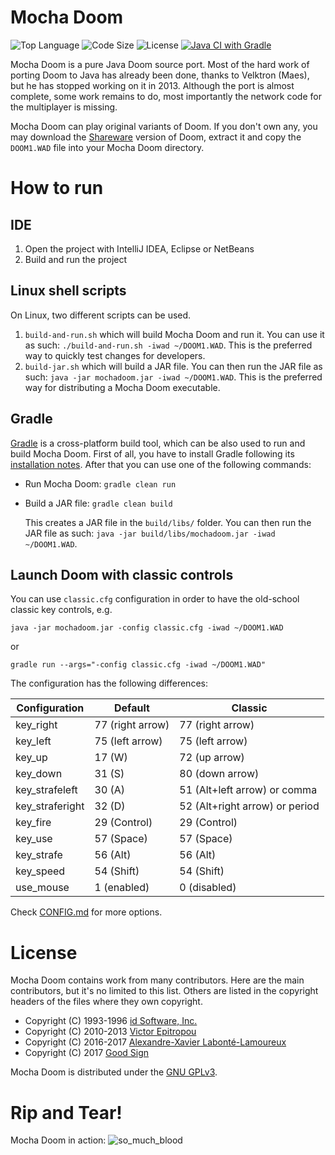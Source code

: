 # Mocha Doom

![Top Language](https://img.shields.io/github/languages/top/gaborbata/mochadoom.svg?style=flat)
![Code Size](https://img.shields.io/github/languages/code-size/gaborbata/mochadoom.svg?style=flat)
![License](https://img.shields.io/github/license/gaborbata/mochadoom.svg?style=flat&logo=gnu)
[![Java CI with Gradle](https://github.com/gaborbata/mochadoom/workflows/Java%20CI%20with%20Gradle/badge.svg)](https://github.com/gaborbata/mochadoom/actions/workflows/gradle.yml)

Mocha Doom is a pure Java Doom source port. Most of the hard work of porting Doom to Java has already been done, thanks to Velktron (Maes), but he has stopped working on it in 2013. Although the port is almost complete, some work remains to do, most importantly the network code for the multiplayer is missing.

Mocha Doom can play original variants of Doom. If you don't own any, you may download the [Shareware](http://cdn.debian.net/debian/pool/non-free/d/doom-wad-shareware/doom-wad-shareware_1.9.fixed.orig.tar.gz) version of Doom, extract it and copy the `DOOM1.WAD` file into your Mocha Doom directory.

# How to run

## IDE

1. Open the project with IntelliJ IDEA, Eclipse or NetBeans
2. Build and run the project

## Linux shell scripts

On Linux, two different scripts can be used.

1. `build-and-run.sh` which will build Mocha Doom and run it. You can use it as such: `./build-and-run.sh -iwad ~/DOOM1.WAD`. This is the preferred way to quickly test changes for developers.
2. `build-jar.sh` which will build a JAR file. You can then run the JAR file as such: `java -jar mochadoom.jar -iwad ~/DOOM1.WAD`. This is the preferred way for distributing a Mocha Doom executable.

## Gradle

[Gradle](https://gradle.org/) is a cross-platform build tool, which can be also used to run and build Mocha Doom.
First of all, you have to install Gradle following its [installation notes](https://gradle.org/install/). After that you can use one of the following commands:

* Run Mocha Doom: `gradle clean run`
* Build a JAR file: `gradle clean build`

  This creates a JAR file in the `build/libs/` folder.
  You can then run the JAR file as such: `java -jar build/libs/mochadoom.jar -iwad ~/DOOM1.WAD`.

## Launch Doom with classic controls

You can use `classic.cfg` configuration in order to have the old-school classic key controls, e.g.

`java -jar mochadoom.jar -config classic.cfg -iwad ~/DOOM1.WAD`

or

`gradle run --args="-config classic.cfg -iwad ~/DOOM1.WAD"`

The configuration has the following differences:

| Configuration   | Default          | Classic                        |
| --------------- | ---------------- | ------------------------------ |
| key_right       | 77 (right arrow) | 77 (right arrow)               |
| key_left        | 75 (left arrow)  | 75 (left arrow)                |
| key_up          | 17 (W)           | 72 (up arrow)                  |
| key_down        | 31 (S)           | 80 (down arrow)                |
| key_strafeleft  | 30 (A)           | 51 (Alt+left arrow) or comma   |
| key_straferight | 32 (D)           | 52 (Alt+right arrow) or period |
| key_fire        | 29 (Control)     | 29 (Control)                   |
| key_use         | 57 (Space)       | 57 (Space)                     |
| key_strafe      | 56 (Alt)         | 56 (Alt)                       |
| key_speed       | 54 (Shift)       | 54 (Shift)                     |
| use_mouse       | 1 (enabled)      | 0 (disabled)                   |

Check [CONFIG.md](CONFIG.md) for more options.

# License

Mocha Doom contains work from many contributors. Here are the main contributors, but it's no limited to this list. Others are listed in the copyright headers of the files where they own copyright.

- Copyright (C) 1993-1996  [id Software, Inc.](http://www.idsoftware.com/)
- Copyright (C) 2010-2013  [Victor Epitropou](https://sourceforge.net/projects/mochadoom/)
- Copyright (C) 2016-2017  [Alexandre-Xavier Labonté-Lamoureux](https://github.com/AXDOOMER/)
- Copyright (C) 2017  [Good Sign](https://github.com/GoodSign2017)

Mocha Doom is distributed under the [GNU GPLv3](https://www.gnu.org/licenses/gpl-3.0.en.html).

# Rip and Tear!

Mocha Doom in action:
![so_much_blood](https://cloud.githubusercontent.com/assets/6194072/18658610/94a326c2-7ed2-11e6-98af-4ed4c8b28510.png)
